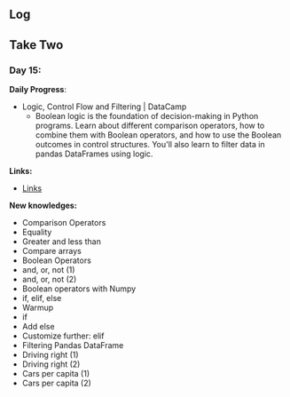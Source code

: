 

## Log


## Take Two

### Day 15:

**Daily Progress**: 
- Logic, Control Flow and Filtering | DataCamp
  - Boolean logic is the foundation of decision-making in Python programs. Learn about different comparison operators, how to combine them with Boolean operators, and how to use the Boolean outcomes in control structures. You'll also learn to filter data in pandas DataFrames using logic.

**Links:** 
- [Links](https://campus.datacamp.com/courses/intermediate-python-for-data-science/logic-control-flow-and-filtering?ex=1)


**New knowledges:** 

  - Comparison Operators
  - Equality
  - Greater and less than
  - Compare arrays
  - Boolean Operators
  - and, or, not (1)
  - and, or, not (2)
  - Boolean operators with Numpy
  - if, elif, else
  - Warmup
  - if
  - Add else
  - Customize further: elif
  - Filtering Pandas DataFrame
  - Driving right (1)
  - Driving right (2)
  - Cars per capita (1)
  - Cars per capita (2)

## 

![]()

